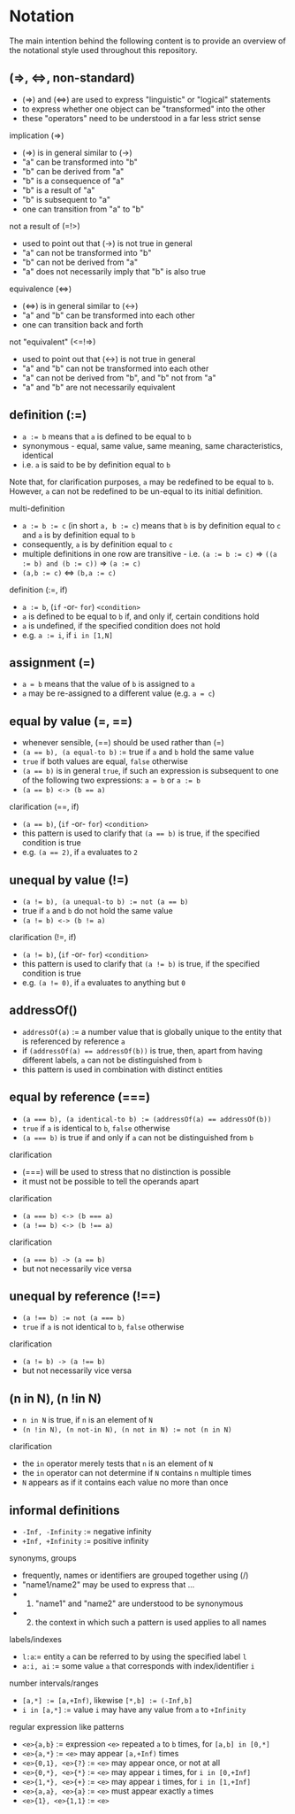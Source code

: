 
<!-- ======================================================================= -->
# Notation

The main intention behind the following content is to provide an
overview of the notational style used throughout this repository.

<!-- ======================================================================= -->
## (=>, <=>, non-standard)

* (=>) and (<=>) are used to express "linguistic" or "logical" statements
* to express whether one object can be "transformed" into the other
* these "operators" need to be understood in a far less strict sense

implication (=>)

* (=>) is in general similar to (->)
* "a" can be transformed into "b"
* "b" can be derived from "a"
* "b" is a consequence of "a"
* "b" is a result of "a"
* "b" is subsequent to "a"
* one can transition from "a" to "b"

not a result of (=!>)

* used to point out that (->) is not true in general
* "a" can not be transformed into "b"
* "b" can not be derived from "a"
* "a" does not necessarily imply that "b" is also true

equivalence (<=>)

* (<=>) is in general similar to (<->)
* "a" and "b" can be transformed into each other
* one can transition back and forth

not "equivalent" (<=!=>)

* used to point out that (<->) is not true in general
* "a" and "b" can not be transformed into each other
* "a" can not be derived from "b", and "b" not from "a"
* "a" and "b" are not necessarily equivalent

<!-- ======================================================================= -->
## definition (:=)

* `a := b` means that `a` is defined to be equal to `b`
* synonymous - equal, same value, same meaning, same characteristics, identical
* i.e. `a` is said to be by definition equal to `b`

Note that, for clarification purposes, `a` may be redefined to be equal to `b`.
However, `a` can not be redefined to be un-equal to its initial definition.

multi-definition

* `a := b := c` (in short `a, b := c`)
  means that `b` is by definition equal to `c`
  and `a` is by definition equal to `b`
* consequently, `a` is by definition equal to `c`
* multiple definitions in one row are transitive -
  i.e. `(a := b := c)` => `((a := b) and (b := c))` => `(a := c)`
* `(a,b := c)` <=> `(b,a := c)`

definition (:=, if)

* `a := b`, (`if` -or- `for`) `<condition>`
* `a` is defined to be equal to `b` if, and only if, certain conditions hold
* `a` is undefined, if the specified condition does not hold
* e.g. `a := i`, if `i in [1,N]`

<!-- ======================================================================= -->
## assignment (=)

* `a = b` means that the value of `b` is assigned to `a`
* `a` may be re-assigned to a different value (e.g. `a = c`)

<!-- ======================================================================= -->
## equal by value (=, ==)

* whenever sensible, (==) should be used rather than (=)
* `(a == b), (a equal-to b)` := true if `a` and `b` hold the same value
* `true` if both values are equal, `false` otherwise
* `(a == b)` is in general `true`, if such an expression
  is subsequent to one of the following two expressions: `a = b` or `a := b`
* `(a == b) <-> (b == a)`

clarification (==, if)

* `(a == b)`, (`if` -or- `for`) `<condition>`
* this pattern is used to clarify that `(a == b)` is true,
  if the specified condition is true
* e.g. `(a == 2)`, if `a` evaluates to `2`

<!-- ======================================================================= -->
## unequal by value (!=)

* `(a != b), (a unequal-to b) := not (a == b)`
* true if `a` and `b` do not hold the same value
* `(a != b) <-> (b != a)`

clarification (!=, if)

* `(a != b)`, (`if` -or- `for`) `<condition>`
* this pattern is used to clarify that `(a != b)` is true,
  if the specified condition is true
* e.g. `(a != 0)`, if `a` evaluates to anything but `0`

<!-- ======================================================================= -->
## addressOf()

* `addressOf(a)` := a number value that is globally unique
  to the entity that is referenced by reference `a`
* if `(addressOf(a) == addressOf(b))` is true,
  then, apart from having different labels,
  `a` can not be distinguished from `b`
* this pattern is used in combination with distinct entities

<!-- ======================================================================= -->
## equal by reference (===)

* `(a === b), (a identical-to b) := (addressOf(a) == addressOf(b))`
* `true` if `a` is identical to `b`, `false` otherwise
* `(a === b)` is true if and only if `a` can not be distinguished from `b`

clarification

* (===) will be used to stress that no distinction is possible
* it must not be possible to tell the operands apart

clarification

* `(a === b) <-> (b === a)`
* `(a !== b) <-> (b !== a)`

clarification

* `(a === b) -> (a == b)`
* but not necessarily vice versa

<!-- ======================================================================= -->
## unequal by reference (!==)

* `(a !== b) := not (a === b)`
* `true` if `a` is not identical to `b`, `false` otherwise

clarification

* `(a != b) -> (a !== b)`
* but not necessarily vice versa

<!-- ======================================================================= -->
## (n in N), (n !in N)

* `n in N` is true, if `n` is an element of `N`
* `(n !in N), (n not-in N), (n not in N) := not (n in N)`

clarification

* the `in` operator merely tests that `n` is an element of `N`
* the `in` operator can not determine if `N` contains `n` multiple times
* `N` appears as if it contains each value no more than once

<!-- ======================================================================= -->
## informal definitions

* `-Inf, -Infinity` := negative infinity
* `+Inf, +Infinity` := positive infinity

synonyms, groups

* frequently, names or identifiers are grouped together using (/)
* "name1/name2" may be used to express that ...
* 1) "name1" and "name2" are understood to be synonymous
* 2) the context in which such a pattern is used applies to all names

labels/indexes

* `l:a`:= entity `a` can be referred to by using the specified label `l`
* `a:i, ai` := some value `a` that corresponds with index/identifier `i`

number intervals/ranges

* `[a,*] := [a,+Inf)`, likewise `[*,b] := (-Inf,b]`
* `i in [a,*]` := value `i` may have any value from `a` to `+Infinity`

regular expression like patterns

* `<e>{a,b}` := expression `<e>` repeated `a` to `b` times, for `[a,b] in [0,*]`
* `<e>{a,*}` := `<e>` may appear `[a,+Inf)` times
* `<e>{0,1}, <e>{?}` := `<e>` may appear once, or not at all
* `<e>{0,*}, <e>{*}` := `<e>` may appear `i` times, for `i in [0,+Inf]`
* `<e>{1,*}, <e>{+}` := `<e>` may appear `i` times, for `i in [1,+Inf]`
* `<e>{a,a}, <e>{a}` := `<e>` must appear exactly `a` times
* `<e>{1}, <e>{1,1}` := `<e>`
